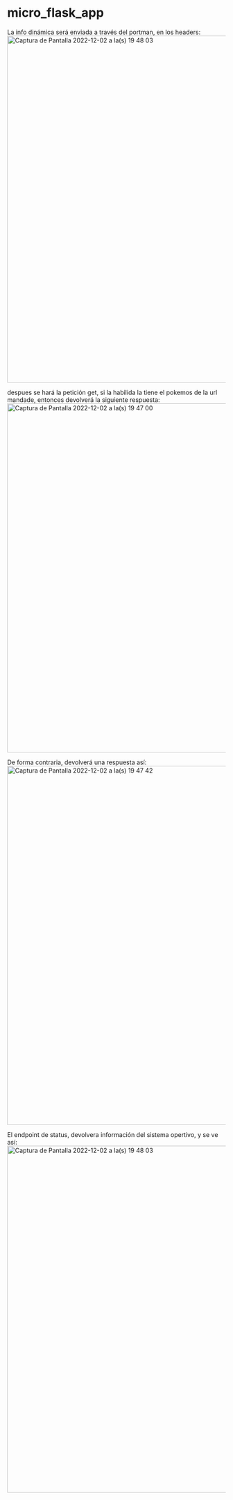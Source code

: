 # micro_flask_app

La info dinámica será enviada a través del portman, en los headers:<img width="798" alt="Captura de Pantalla 2022-12-02 a la(s) 19 48 03" src="https://user-images.githubusercontent.com/106636680/205417180-075532bf-0319-4a6f-8c00-f231d92287d7.png">

despues se hará la petición get, si la habilida la tiene el pokemos de la url mandade, entonces devolverá la siguiente respuesta:<img width="803" alt="Captura de Pantalla 2022-12-02 a la(s) 19 47 00" src="https://user-images.githubusercontent.com/106636680/205417209-a40c5114-decd-493a-9773-2650de0853ff.png">

De forma contraria, devolverá una respuesta así: <img width="826" alt="Captura de Pantalla 2022-12-02 a la(s) 19 47 42" src="https://user-images.githubusercontent.com/106636680/205417222-5a6d44ca-2fb1-4b73-8cf3-702808a4ea9c.png">

El endpoint de status, devolvera información del sistema opertivo, y se ve así: <img width="798" alt="Captura de Pantalla 2022-12-02 a la(s) 19 48 03" src="https://user-images.githubusercontent.com/106636680/205417241-38f92bcf-2466-4869-b829-9a44872a8c93.png">

